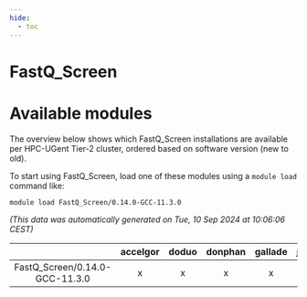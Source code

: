 ```yaml
---
hide:
  - toc
---
```


FastQ_Screen
============

# Available modules


The overview below shows which FastQ_Screen installations are available per HPC-UGent Tier-2 cluster, ordered based on software version (new to old).

To start using FastQ_Screen, load one of these modules using a `module load` command like:

```shell
module load FastQ_Screen/0.14.0-GCC-11.3.0
```

*(This data was automatically generated on Tue, 10 Sep 2024 at 10:06:06 CEST)*  

| |accelgor|doduo|donphan|gallade|joltik|shinx|skitty|
| :---: | :---: | :---: | :---: | :---: | :---: | :---: | :---: |
|FastQ_Screen/0.14.0-GCC-11.3.0|x|x|x|x|x|-|x|
